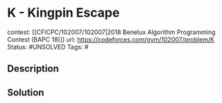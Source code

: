 # K - Kingpin Escape

contest: [[CFICPC/102007/102007|2018 Benelux Algorithm Programming Contest (BAPC 18)]]
url: https://codeforces.com/gym/102007/problem/K
Status: #UNSOLVED
Tags: #

## Description

## Solution

